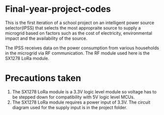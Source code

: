 # Final-year-project-codes
This is the first iteration of a school project on an intelligent power source selector(IPSS) that selects the most appropraite source to supply a microgrid based on factors such as the cost of electricity, environmental impact and the availability of the source.

The IPSS receives data on the power consumption from various households in the microgrid via RF communication. The RF module used here is the SX1278 LoRa module.

# Precautions taken
1. The SX1278 LoRa module is a 3.3V logic level module so voltage has to be stepped down for compatibility with 5V logic level MCUs.
2. The SX1278 LoRa module requires a power input of 3.3V. The circuit diagram used for the supply input is in the project folder.
